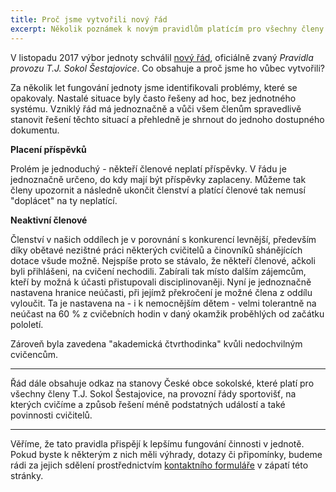 ```yaml
---
title: Proč jsme vytvořili nový řád
excerpt: Několik poznámek k novým pravidlům platícím pro všechny členy
---
```


V listopadu 2017 výbor jednoty schválil [nový řád](http://www.sokolsestajovice.cz/rad), oficiálně zvaný _Pravidla provozu T.J. Sokol Šestajovice_. Co obsahuje a proč jsme ho vůbec vytvořili?

Za několik let fungování jednoty jsme identifikovali problémy, které se opakovaly. Nastalé situace byly často řešeny ad hoc, bez jednotného systému. Vzniklý řád má jednoznačně a vůči všem členům spravedlivě stanovit řešení těchto situací a přehledně je shrnout do jednoho dostupného dokumentu.

**Placení příspěvků**

Prolém je jednoduchý - někteří členové neplatí příspěvky. V řádu je jednoznačně určeno, do kdy mají být příspěvky zaplaceny. Můžeme tak členy upozornit a následně ukončit členství a platící členové tak nemusí "doplácet" na ty neplatící.

**Neaktivní členové**

Členství v našich oddílech je v porovnání s konkurencí levnější, především díky obětavé nezištné práci některých cvičitelů a činovníků shánějících dotace všude možně. Nejspíše proto se stávalo, že někteří členové, ačkoli byli přihlášeni, na cvičení nechodili. Zabírali tak místo dalším zájemcům, kteří by možná k účasti přistupovali disciplinovaněji. Nyní je jednoznačně nastavena hranice neúčasti, při jejímž překročení je možné člena z oddílu vyloučit. Ta je nastavena na - i k nemocnějším dětem - velmi tolerantně na neúčast na 60 % z cvičebních hodin v daný okamžik proběhlých od začátku pololetí.

Zároveň byla zavedena "akademická čtvrthodinka" kvůli nedochvilným cvičencům.

---

Řád dále obsahuje odkaz na stanovy České obce sokolské, které platí pro všechny členy T.J. Sokol Šestajovice, na provozní řády sportovišť, na kterých cvičíme a způsob řešení méně podstatných událostí a také povinnosti cvičitelů.

---

Věříme, že tato pravidla přispějí k lepšímu fungování činnosti v jednotě. Pokud byste k některým z nich měli výhrady, dotazy či připomínky, budeme rádi za jejich sdělení prostřednictvím [kontaktního formuláře](#napiste-nam) v zápatí této stránky.